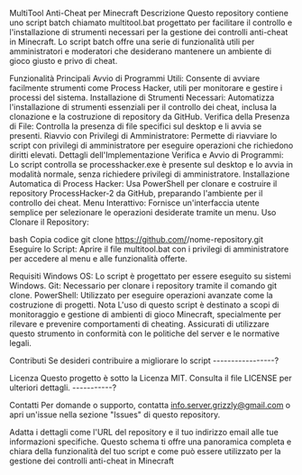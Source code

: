 MultiTool Anti-Cheat per Minecraft
Descrizione
Questo repository contiene uno script batch chiamato multitool.bat progettato per facilitare il controllo e l'installazione di strumenti necessari per la gestione dei controlli anti-cheat in Minecraft. Lo script batch offre una serie di funzionalità utili per amministratori e moderatori che desiderano mantenere un ambiente di gioco giusto e privo di cheat.

Funzionalità Principali
Avvio di Programmi Utili: Consente di avviare facilmente strumenti come Process Hacker, utili per monitorare e gestire i processi del sistema.
Installazione di Strumenti Necessari: Automatizza l'installazione di strumenti essenziali per il controllo dei cheat, inclusa la clonazione e la costruzione di repository da GitHub.
Verifica della Presenza di File: Controlla la presenza di file specifici sul desktop e li avvia se presenti.
Riavvio con Privilegi di Amministratore: Permette di riavviare lo script con privilegi di amministratore per eseguire operazioni che richiedono diritti elevati.
Dettagli dell'Implementazione
Verifica e Avvio di Programmi: Lo script controlla se processhacker.exe è presente sul desktop e lo avvia in modalità normale, senza richiedere privilegi di amministratore.
Installazione Automatica di Process Hacker: Usa PowerShell per clonare e costruire il repository ProcessHacker-2 da GitHub, preparando l'ambiente per il controllo dei cheat.
Menu Interattivo: Fornisce un'interfaccia utente semplice per selezionare le operazioni desiderate tramite un menu.
Uso
Clonare il Repository:

bash
Copia codice
git clone https://github.com/<il-tuo-username>/nome-repository.git
Eseguire lo Script: Aprire il file multitool.bat con i privilegi di amministratore per accedere al menu e alle funzionalità offerte.

Requisiti
Windows OS: Lo script è progettato per essere eseguito su sistemi Windows.
Git: Necessario per clonare i repository tramite il comando git clone.
PowerShell: Utilizzato per eseguire operazioni avanzate come la costruzione di progetti.
Nota
L'uso di questo script è destinato a scopi di monitoraggio e gestione di ambienti di gioco Minecraft, specialmente per rilevare e prevenire comportamenti di cheating. Assicurati di utilizzare questo strumento in conformità con le politiche del server e le normative legali.

Contributi
Se desideri contribuire a migliorare lo script -----------------?

Licenza
Questo progetto è sotto la Licenza MIT. Consulta il file LICENSE per ulteriori dettagli. -----------?

Contatti
Per domande o supporto, contatta info.server.grizzly@gmail.com o apri un'issue nella sezione "Issues" di questo repository.

Adatta i dettagli come l'URL del repository e il tuo indirizzo email alle tue informazioni specifiche. Questo schema ti offre una panoramica completa e chiara della funzionalità del tuo script e come può essere utilizzato per la gestione dei controlli anti-cheat in Minecraft
